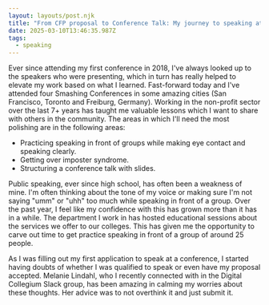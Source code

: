 ```yaml
---
layout: layouts/post.njk
title: "From CFP proposal to Conference Talk: My journey to speaking at a conference"
date: 2025-03-10T13:46:35.987Z
tags:
  - speaking
---
```

E﻿ver since attending my first conference in 2018, I've always looked up to the speakers who were presenting, which in turn has really helped to elevate my work based on what I learned. Fast-forward today and I've attended four Smashing Conferences in some amazing cities (San Francisco, Toronto and Freiburg, Germany). Working in the non-profit sector over the last 7+ years has taught me valuable lessons which I want to share with others in the community. The areas in which I'll need the most polishing are in the following areas:

* P﻿racticing speaking in front of groups while making eye contact and speaking clearly.
* Getting over imposter syndrome.
* S﻿tructuring a conference talk with slides.

P﻿ublic speaking, ever since high school, has often been a weakness of mine. I'm often thinking about the tone of my voice or making sure I'm not saying "umm" or "uhh" too much while speaking in front of a group. Over the past year, I feel like my confidence with this has grown more than it has in a while. The department I work in has hosted educational sessions about the services we offer to our colleges. This has given me the opportunity to carve out time to get practice speaking in front of a group of around 25 people.

A﻿s I was filling out my first application to speak at a conference, I started having doubts of whether I was qualified to speak or even have my proposal accepted. Melanie Lindahl, who I recently connected with in the Digital Collegium Slack group, has been amazing in calming my worries about these thoughts. Her advice was to not overthink it and just submit it.